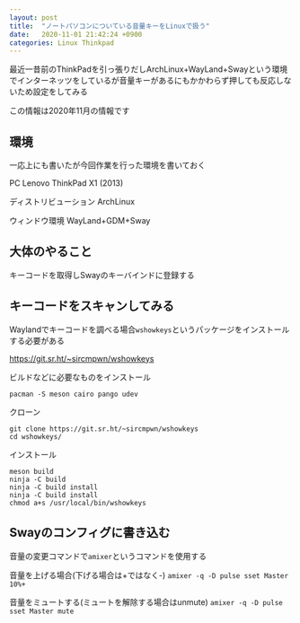 ```yaml
---
layout: post
title:  "ノートパソコンについている音量キーをLinuxで扱う"
date:   2020-11-01 21:42:24 +0900
categories: Linux Thinkpad
---
```


最近一昔前のThinkPadを引っ張りだしArchLinux+WayLand+Swayという環境でインターネッツをしているが音量キーがあるにもかかわらず押しても反応しないため設定をしてみる

この情報は2020年11月の情報です


## 環境
一応上にも書いたが今回作業を行った環境を書いておく

PC
Lenovo ThinkPad X1 (2013)

ディストリビューション
ArchLinux

ウィンドウ環境
WayLand+GDM+Sway

## 大体のやること

キーコードを取得しSwayのキーバインドに登録する


## キーコードをスキャンしてみる

Waylandでキーコードを調べる場合`wshowkeys`というパッケージをインストールする必要がある

https://git.sr.ht/~sircmpwn/wshowkeys

ビルドなどに必要なものをインストール
```
pacman -S meson cairo pango udev
```

クローン
```
git clone https://git.sr.ht/~sircmpwn/wshowkeys
cd wshowkeys/
```

インストール
```
meson build
ninja -C build
ninja -C build install
ninja -C build install
chmod a+s /usr/local/bin/wshowkeys
```



## Swayのコンフィグに書き込む

音量の変更コマンドで`amixer`というコマンドを使用する

音量を上げる場合(下げる場合は+ではなく-)
`amixer -q -D pulse sset Master 10%+`

音量をミュートする(ミュートを解除する場合はunmute)
`amixer -q -D pulse sset Master mute`

